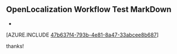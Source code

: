 ## OpenLocalization Workflow Test MarkDown
* 

[AZURE.INCLUDE [47b637f4-793b-4e81-8a47-33abcee8b687](calleeMd1.md)]

 
thanks!